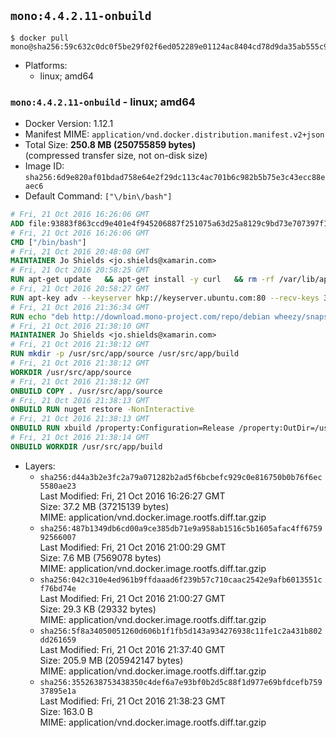 ## `mono:4.4.2.11-onbuild`

```console
$ docker pull mono@sha256:59c632c0dc0f5be29f02f6ed052289e01124ac8404cd78d9da35ab555c99a055
```

-	Platforms:
	-	linux; amd64

### `mono:4.4.2.11-onbuild` - linux; amd64

-	Docker Version: 1.12.1
-	Manifest MIME: `application/vnd.docker.distribution.manifest.v2+json`
-	Total Size: **250.8 MB (250755859 bytes)**  
	(compressed transfer size, not on-disk size)
-	Image ID: `sha256:6d9e820af01bdad758e64e2f29dc113c4ac701b6c982b5b75e3c43ecc88eaec6`
-	Default Command: `["\/bin\/bash"]`

```dockerfile
# Fri, 21 Oct 2016 16:26:06 GMT
ADD file:93883f863ccd9e401e4f945206887f251075a63d25a8129c9bd73e707397f109 in / 
# Fri, 21 Oct 2016 16:26:06 GMT
CMD ["/bin/bash"]
# Fri, 21 Oct 2016 20:48:08 GMT
MAINTAINER Jo Shields <jo.shields@xamarin.com>
# Fri, 21 Oct 2016 20:58:25 GMT
RUN apt-get update   && apt-get install -y curl   && rm -rf /var/lib/apt/lists/*
# Fri, 21 Oct 2016 20:58:27 GMT
RUN apt-key adv --keyserver hkp://keyserver.ubuntu.com:80 --recv-keys 3FA7E0328081BFF6A14DA29AA6A19B38D3D831EF
# Fri, 21 Oct 2016 21:36:34 GMT
RUN echo "deb http://download.mono-project.com/repo/debian wheezy/snapshots/4.4.2.11 main" > /etc/apt/sources.list.d/mono-xamarin.list   && apt-get update   && apt-get install -y binutils mono-devel ca-certificates-mono fsharp mono-vbnc nuget referenceassemblies-pcl   && rm -rf /var/lib/apt/lists/* /tmp/*
# Fri, 21 Oct 2016 21:38:10 GMT
MAINTAINER Jo Shields <jo.shields@xamarin.com>
# Fri, 21 Oct 2016 21:38:12 GMT
RUN mkdir -p /usr/src/app/source /usr/src/app/build
# Fri, 21 Oct 2016 21:38:12 GMT
WORKDIR /usr/src/app/source
# Fri, 21 Oct 2016 21:38:12 GMT
ONBUILD COPY . /usr/src/app/source
# Fri, 21 Oct 2016 21:38:13 GMT
ONBUILD RUN nuget restore -NonInteractive
# Fri, 21 Oct 2016 21:38:13 GMT
ONBUILD RUN xbuild /property:Configuration=Release /property:OutDir=/usr/src/app/build/
# Fri, 21 Oct 2016 21:38:14 GMT
ONBUILD WORKDIR /usr/src/app/build
```

-	Layers:
	-	`sha256:d44a3b2e3fc2a79a071282b2ad5f6bcbefc929c0e816750b0b76f6ec5580ae23`  
		Last Modified: Fri, 21 Oct 2016 16:26:27 GMT  
		Size: 37.2 MB (37215139 bytes)  
		MIME: application/vnd.docker.image.rootfs.diff.tar.gzip
	-	`sha256:487b1349db6cd00a9ce385db71e9a958ab1516c5b1605afac4ff675992566007`  
		Last Modified: Fri, 21 Oct 2016 21:00:29 GMT  
		Size: 7.6 MB (7569078 bytes)  
		MIME: application/vnd.docker.image.rootfs.diff.tar.gzip
	-	`sha256:042c310e4ed961b9ffdaaad6f239b57c710caac2542e9afb6013551cf76bd74e`  
		Last Modified: Fri, 21 Oct 2016 21:00:27 GMT  
		Size: 29.3 KB (29332 bytes)  
		MIME: application/vnd.docker.image.rootfs.diff.tar.gzip
	-	`sha256:5f8a34050051260d606b1f1fb5d143a934276938c11fe1c2a431b802dd261659`  
		Last Modified: Fri, 21 Oct 2016 21:37:40 GMT  
		Size: 205.9 MB (205942147 bytes)  
		MIME: application/vnd.docker.image.rootfs.diff.tar.gzip
	-	`sha256:3552638753438350c4def6a7e93bf0b2d5c88f1d977e69bfdcefb75937895e1a`  
		Last Modified: Fri, 21 Oct 2016 21:38:23 GMT  
		Size: 163.0 B  
		MIME: application/vnd.docker.image.rootfs.diff.tar.gzip

